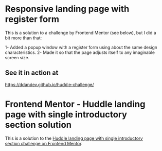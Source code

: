 # Responsive landing page with register form

This is a solution to a challenge by Frontend Mentor (see below), but I did a bit more than that:

1- Added a popup window with a register form using about the same design characteristics.
2- Made it so that the page adjusts itself to any imaginable screen size.

## See it in action at
https://ddandev.github.io/huddle-challenge/

# Frontend Mentor - Huddle landing page with single introductory section solution

This is a solution to the [Huddle landing page with single introductory section challenge on Frontend Mentor](https://www.frontendmentor.io/challenges/huddle-landing-page-with-a-single-introductory-section-B_2Wvxgi0).